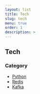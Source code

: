 ```yaml
---
layout: list
title: Tech
slug: tech
menu: true
order: 1
description: >
---
```


## Tech

### Category

* [Python](https://igkim89.github.io/category/python/)
* [Redis](https://igkim89.github.io/category/redis/)
* [Kafka](https://igkim89.github.io/category/kafka/)
